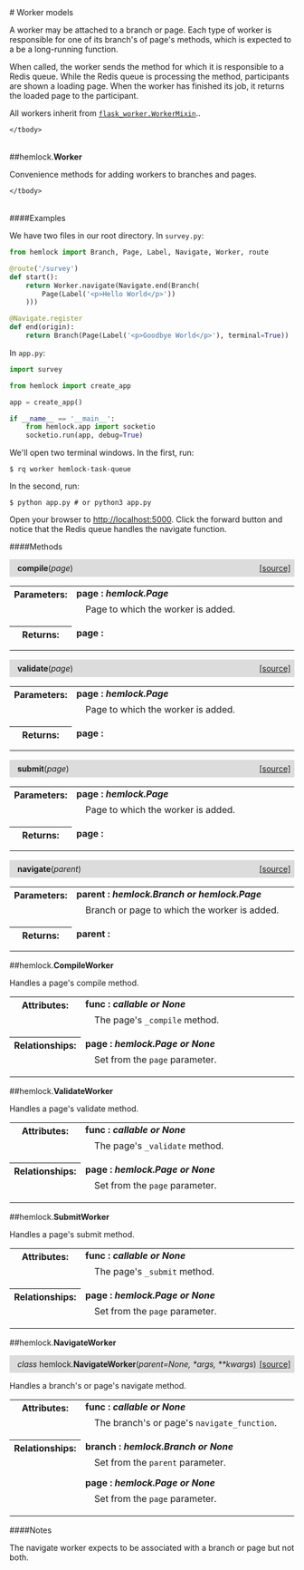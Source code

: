 <script src="https://cdn.mathjax.org/mathjax/latest/MathJax.js?config=TeX-AMS-MML_HTMLorMML" type="text/javascript"></script>

<link rel="stylesheet" href="https://assets.readthedocs.org/static/css/readthedocs-doc-embed.css" type="text/css" />

<style>
    a.src-href {
        float: right;
    }
    p.attr {
        margin-top: 0.5em;
        margin-left: 1em;
    }
    p.func-header {
        background-color: gainsboro;
        border-radius: 0.1em;
        padding: 0.5em;
        padding-left: 1em;
    }
    table.field-table {
        border-radius: 0.1em
    }
</style># Worker models

A worker may be attached to a branch or page. Each type of worker is
responsible for one of its branch's of page's methods, which is expected to
a be a long-running function.

When called, the worker sends the method for which it is responsible to a
Redis queue. While the Redis queue is processing the method, participants
are shown a loading page. When the worker has finished its job, it returns
the loaded page to the participant.

All workers inherit from
[`flask_worker.WorkerMixin`](https://dsbowen.github.io.flask-worker/)..

<table class="docutils field-list field-table" frame="void" rules="none">
    <col class="field-name" />
    <col class="field-body" />
    <tbody valign="top">
        
    </tbody>
</table>



##hemlock.**Worker**



Convenience methods for adding workers to branches and pages.

<table class="docutils field-list field-table" frame="void" rules="none">
    <col class="field-name" />
    <col class="field-body" />
    <tbody valign="top">
        
    </tbody>
</table>

####Examples

We have two files in our root directory. In `survey.py`:

```python
from hemlock import Branch, Page, Label, Navigate, Worker, route

@route('/survey')
def start():
    return Worker.navigate(Navigate.end(Branch(
        Page(Label('<p>Hello World</p>'))
    )))

@Navigate.register
def end(origin):
    return Branch(Page(Label('<p>Goodbye World</p>'), terminal=True))
```

In `app.py`:

```python
import survey

from hemlock import create_app

app = create_app()

if __name__ == '__main__':
    from hemlock.app import socketio
    socketio.run(app, debug=True)
```

We'll open two terminal windows. In the first, run:

```
$ rq worker hemlock-task-queue
```

In the second, run:

```
$ python app.py # or python3 app.py
```

Open your browser to <http://localhost:5000>. Click the forward button and
notice that the Redis queue handles the navigate function.

####Methods



<p class="func-header">
    <i></i> <b>compile</b>(<i>page</i>) <a class="src-href" target="_blank" href="https://github.com/dsbowen/hemlock/blob/master/hemlock/models/workers.py#L76">[source]</a>
</p>



<table class="docutils field-list field-table" frame="void" rules="none">
    <col class="field-name" />
    <col class="field-body" />
    <tbody valign="top">
        <tr class="field">
    <th class="field-name"><b>Parameters:</b></td>
    <td class="field-body" width="100%"><b>page : <i>hemlock.Page</i></b>
<p class="attr">
    Page to which the worker is added.
</p></td>
</tr>
<tr class="field">
    <th class="field-name"><b>Returns:</b></td>
    <td class="field-body" width="100%"><b>page : <i></i></b>
<p class="attr">
    
</p></td>
</tr>
    </tbody>
</table>





<p class="func-header">
    <i></i> <b>validate</b>(<i>page</i>) <a class="src-href" target="_blank" href="https://github.com/dsbowen/hemlock/blob/master/hemlock/models/workers.py#L90">[source]</a>
</p>



<table class="docutils field-list field-table" frame="void" rules="none">
    <col class="field-name" />
    <col class="field-body" />
    <tbody valign="top">
        <tr class="field">
    <th class="field-name"><b>Parameters:</b></td>
    <td class="field-body" width="100%"><b>page : <i>hemlock.Page</i></b>
<p class="attr">
    Page to which the worker is added.
</p></td>
</tr>
<tr class="field">
    <th class="field-name"><b>Returns:</b></td>
    <td class="field-body" width="100%"><b>page : <i></i></b>
<p class="attr">
    
</p></td>
</tr>
    </tbody>
</table>





<p class="func-header">
    <i></i> <b>submit</b>(<i>page</i>) <a class="src-href" target="_blank" href="https://github.com/dsbowen/hemlock/blob/master/hemlock/models/workers.py#L104">[source]</a>
</p>



<table class="docutils field-list field-table" frame="void" rules="none">
    <col class="field-name" />
    <col class="field-body" />
    <tbody valign="top">
        <tr class="field">
    <th class="field-name"><b>Parameters:</b></td>
    <td class="field-body" width="100%"><b>page : <i>hemlock.Page</i></b>
<p class="attr">
    Page to which the worker is added.
</p></td>
</tr>
<tr class="field">
    <th class="field-name"><b>Returns:</b></td>
    <td class="field-body" width="100%"><b>page : <i></i></b>
<p class="attr">
    
</p></td>
</tr>
    </tbody>
</table>





<p class="func-header">
    <i></i> <b>navigate</b>(<i>parent</i>) <a class="src-href" target="_blank" href="https://github.com/dsbowen/hemlock/blob/master/hemlock/models/workers.py#L118">[source]</a>
</p>



<table class="docutils field-list field-table" frame="void" rules="none">
    <col class="field-name" />
    <col class="field-body" />
    <tbody valign="top">
        <tr class="field">
    <th class="field-name"><b>Parameters:</b></td>
    <td class="field-body" width="100%"><b>parent : <i>hemlock.Branch or hemlock.Page</i></b>
<p class="attr">
    Branch or page to which the worker is added.
</p></td>
</tr>
<tr class="field">
    <th class="field-name"><b>Returns:</b></td>
    <td class="field-body" width="100%"><b>parent : <i></i></b>
<p class="attr">
    
</p></td>
</tr>
    </tbody>
</table>



##hemlock.**CompileWorker**



Handles a page's compile method.

<table class="docutils field-list field-table" frame="void" rules="none">
    <col class="field-name" />
    <col class="field-body" />
    <tbody valign="top">
        <tr class="field">
    <th class="field-name"><b>Attributes:</b></td>
    <td class="field-body" width="100%"><b>func : <i>callable or None</i></b>
<p class="attr">
    The page's <code>_compile</code> method.
</p></td>
</tr>
<tr class="field">
    <th class="field-name"><b>Relationships:</b></td>
    <td class="field-body" width="100%"><b>page : <i>hemlock.Page or None</i></b>
<p class="attr">
    Set from the <code>page</code> parameter.
</p></td>
</tr>
    </tbody>
</table>





##hemlock.**ValidateWorker**



Handles a page's validate method.

<table class="docutils field-list field-table" frame="void" rules="none">
    <col class="field-name" />
    <col class="field-body" />
    <tbody valign="top">
        <tr class="field">
    <th class="field-name"><b>Attributes:</b></td>
    <td class="field-body" width="100%"><b>func : <i>callable or None</i></b>
<p class="attr">
    The page's <code>_validate</code> method.
</p></td>
</tr>
<tr class="field">
    <th class="field-name"><b>Relationships:</b></td>
    <td class="field-body" width="100%"><b>page : <i>hemlock.Page or None</i></b>
<p class="attr">
    Set from the <code>page</code> parameter.
</p></td>
</tr>
    </tbody>
</table>





##hemlock.**SubmitWorker**



Handles a page's submit method.

<table class="docutils field-list field-table" frame="void" rules="none">
    <col class="field-name" />
    <col class="field-body" />
    <tbody valign="top">
        <tr class="field">
    <th class="field-name"><b>Attributes:</b></td>
    <td class="field-body" width="100%"><b>func : <i>callable or None</i></b>
<p class="attr">
    The page's <code>_submit</code> method.
</p></td>
</tr>
<tr class="field">
    <th class="field-name"><b>Relationships:</b></td>
    <td class="field-body" width="100%"><b>page : <i>hemlock.Page or None</i></b>
<p class="attr">
    Set from the <code>page</code> parameter.
</p></td>
</tr>
    </tbody>
</table>





##hemlock.**NavigateWorker**

<p class="func-header">
    <i>class</i> hemlock.<b>NavigateWorker</b>(<i>parent=None, *args, **kwargs</i>) <a class="src-href" target="_blank" href="https://github.com/dsbowen/hemlock/blob/master/hemlock/models/workers.py#L214">[source]</a>
</p>

Handles a branch's or page's navigate method.

<table class="docutils field-list field-table" frame="void" rules="none">
    <col class="field-name" />
    <col class="field-body" />
    <tbody valign="top">
        <tr class="field">
    <th class="field-name"><b>Attributes:</b></td>
    <td class="field-body" width="100%"><b>func : <i>callable or None</i></b>
<p class="attr">
    The branch's or page's <code>navigate_function</code>.
</p></td>
</tr>
<tr class="field">
    <th class="field-name"><b>Relationships:</b></td>
    <td class="field-body" width="100%"><b>branch : <i>hemlock.Branch or None</i></b>
<p class="attr">
    Set from the <code>parent</code> parameter.
</p>
<b>page : <i>hemlock.Page or None</i></b>
<p class="attr">
    Set from the <code>page</code> parameter.
</p></td>
</tr>
    </tbody>
</table>

####Notes

The navigate worker expects to be associated with a branch or page but not
both.

